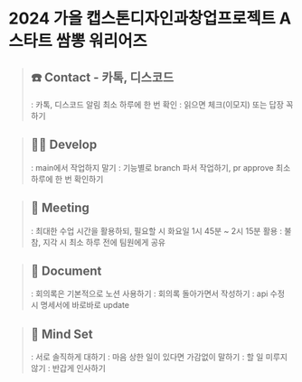 2024 가을 캡스톤디자인과창업프로젝트 A 스타트 쌈뽕 워리어즈
=============


> ☎️ Contact  - 카톡, 디스코드
> -------------
> 
> : 카톡, 디스코드 알림 최소 하루에 한 번 확인
> : 읽으면 체크(이모지) 또는 답장 꼭 하기

> 👩‍💻 Develop
> -------------
> : main에서 작업하지 말기
> : 기능별로 branch 파서 작업하기, pr approve 최소 하루에 한 번 확인하기

> 🍖 Meeting
> -------------
> : 최대한 수업 시간을 활용하되, 필요할 시 화요일 1시 45분 ~ 2시 15분 활용
> : 불참, 지각 시 최소 하루 전에 팀원에게 공유

> 📄 Document
> -------------
> : 회의록은 기본적으로 노션 사용하기
> : 회의록 돌아가면서  작성하기
> : api 수정 시 명세서에 바로바로 update

> 🤝 Mind Set
> -------------
> : 서로 솔직하게 대하기
> : 마음 상한 일이 있다면 가감없이 말하기
> : 할 일 미루지 않기
> : 반갑게 인사하기
